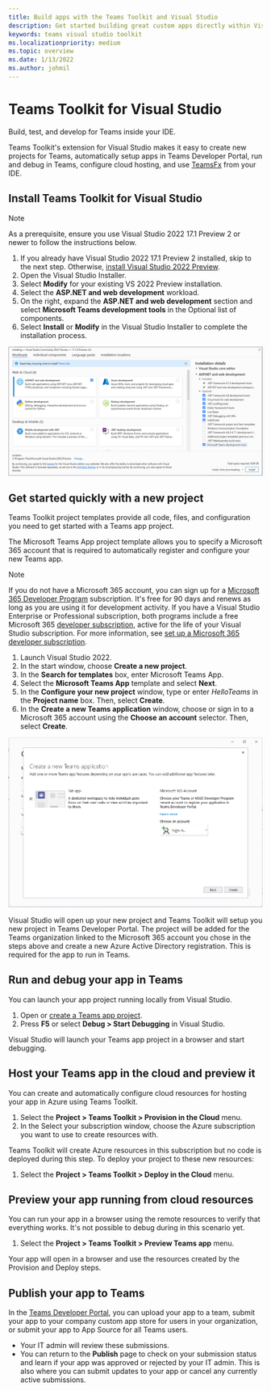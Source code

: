 ```yaml
---
title: Build apps with the Teams Toolkit and Visual Studio
description: Get started building great custom apps directly within Visual Studio with the Microsoft Teams Toolkit. Learn to configure your app in Visual Studio, validate your app, and publish it from Visual Studio and Developer Portal. 
keywords: teams visual studio toolkit
ms.localizationpriority: medium
ms.topic: overview
ms.date: 1/13/2022
ms.author: johmil
---
```


# Teams Toolkit for Visual Studio

Build, test, and develop for Teams inside your IDE.

Teams Toolkit's extension for Visual Studio makes it easy to create new projects for Teams, automatically setup apps in Teams Developer Portal, run and debug in Teams, configure cloud hosting, and use [TeamsFx](https://github.com/OfficeDev/teamsfx) from your IDE.

## Install Teams Toolkit for Visual Studio

>[!NOTE]
> As a prerequisite, ensure you use Visual Studio 2022 17.1 Preview 2 or newer to follow the instructions below.

1. If you already have Visual Studio 2022 17.1 Preview 2 installed, skip to the next step. Otherwise, [install Visual Studio 2022 Preview](https://visualstudio.microsoft.com/vs/preview/).
2. Open the Visual Studio Installer.
3. Select **Modify** for your existing VS 2022 Preview installation.
4. Select the **ASP.NET and web development** workload.
5. On the right, expand the **ASP.NET and web development** section and select **Microsoft Teams development tools** in the Optional list of components.
6. Select **Install** or **Modify** in the Visual Studio Installer to complete the installation process.

![Selecting the Microsoft Teams development tools in the Visual Studio installer.) installed.](images/teams-development-tools-vs-installer.png)

## Get started quickly with a new project

Teams Toolkit project templates provide all code, files, and configuration you need to get started with a Teams app project.

The Microsoft Teams App project template allows you to specify a Microsoft 365 account that is required to automatically register and configure your new Teams app.

> [!NOTE]
> If you do not have a Microsoft 365 account, you can sign up for a [Microsoft 365 Developer Program](https://developer.microsoft.com/microsoft-365/dev-program) subscription. It's free for 90 days and renews as long as you are using it for development activity. If you have a Visual Studio Enterprise or Professional subscription, both programs include a free Microsoft 365 [developer subscription](https://aka.ms/MyVisualStudioBenefits), active for the life of your Visual Studio subscription. For more information, see [set up a Microsoft 365 developer subscription](/office/developer-program/office-365-developer-program-get-started).

1. Launch Visual Studio 2022.
1. In the start window, choose **Create a new project**.
1. In the **Search for templates** box, enter Microsoft Teams App.
1. Select the **Microsoft Teams App** template and select **Next**.
1. In the **Configure your new project** window, type or enter _HelloTeams_ in the **Project name** box. Then, select **Create**.
1. In the **Create a new Teams application** window, choose or sign in to a Microsoft 365 account using the **Choose an account** selector. Then, select **Create**.

![Creating a new Microsoft Teams App project in Visual Studio.](images/teams-toolkit-vs-new-project.png)

Visual Studio will open up your new project and Teams Toolkit will setup you new project in Teams Developer Portal. The project will be added for the Teams organization linked to the Microsoft 365 account you chose in the steps above and create a new Azure Active Directory registration. This is required for the app to run in Teams.

## Run and debug your app in Teams

You can launch your app project running locally from Visual Studio.

1. Open or [create a Teams app project](#get-started-quickly-with-a-new-project).
2. Press **F5** or select **Debug > Start Debugging** in Visual Studio.

Visual Studio will launch your Teams app project in a browser and start debugging.

## Host your Teams app in the cloud and preview it

You can create and automatically configure cloud resources for hosting your app in Azure using Teams Toolkit.

1. Select the **Project > Teams Toolkit > Provision in the Cloud** menu.
2. In the Select your subscription window, choose the Azure subscription you want to use to create resources with.

Teams Toolkit will create Azure resources in this subscription but no code is deployed during this step. To deploy your project to these new resources:

1. Select the **Project > Teams Toolkit > Deploy in the Cloud** menu.

## Preview your app running from cloud resources

You can run your app in a browser using the remote resources to verify that everything works. It's not possible to debug during in this scenario yet.

1. Select the **Project > Teams Toolkit > Preview Teams app** menu.

Your app will open in a browser and use the resources created by the Provision and Deploy steps.

## Publish your app to Teams

In the [Teams Developer Portal](https://dev.teams.microsoft.com/home), you can upload your app to a team, submit your app to your company custom app store for users in your organization, or submit your app to App Source for all Teams users.

- Your IT admin will review these submissions.
- You can return to the **Publish** page to check on your submission status and learn if your app was approved or rejected by your IT admin. This is also where you can submit updates to your app or cancel any currently active submissions.
